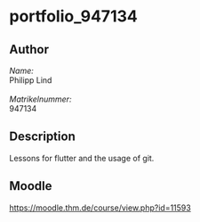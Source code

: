 # portfolio_947134
## Author
*Name:* <br />Philipp Lind <br /><br />
*Matrikelnummer:* <br />947134

## Description
Lessons for flutter and the usage of git.

## Moodle <br />
https://moodle.thm.de/course/view.php?id=11593